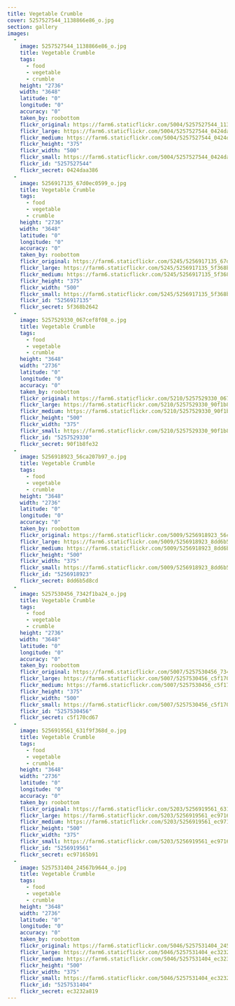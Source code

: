 ```yaml
---
title: Vegetable Crumble
cover: 5257527544_1138866e86_o.jpg
section: gallery
images:
  - 
    image: 5257527544_1138866e86_o.jpg
    title: Vegetable Crumble
    tags:
      - food
      - vegetable
      - crumble
    height: "2736"
    width: "3648"
    latitude: "0"
    longitude: "0"
    accuracy: "0"
    taken_by: roobottom
    flickr_original: https://farm6.staticflickr.com/5004/5257527544_1138866e86_o.jpg
    flickr_large: https://farm6.staticflickr.com/5004/5257527544_0424daa386_b.jpg
    flickr_medium: https://farm6.staticflickr.com/5004/5257527544_0424daa386.jpg
    flickr_height: "375"
    flickr_width: "500"
    flickr_small: https://farm6.staticflickr.com/5004/5257527544_0424daa386_m.jpg
    flickr_id: "5257527544"
    flickr_secret: 0424daa386
  - 
    image: 5256917135_67d0ec0599_o.jpg
    title: Vegetable Crumble
    tags:
      - food
      - vegetable
      - crumble
    height: "2736"
    width: "3648"
    latitude: "0"
    longitude: "0"
    accuracy: "0"
    taken_by: roobottom
    flickr_original: https://farm6.staticflickr.com/5245/5256917135_67d0ec0599_o.jpg
    flickr_large: https://farm6.staticflickr.com/5245/5256917135_5f368b2642_b.jpg
    flickr_medium: https://farm6.staticflickr.com/5245/5256917135_5f368b2642.jpg
    flickr_height: "375"
    flickr_width: "500"
    flickr_small: https://farm6.staticflickr.com/5245/5256917135_5f368b2642_m.jpg
    flickr_id: "5256917135"
    flickr_secret: 5f368b2642
  - 
    image: 5257529330_067cef8f08_o.jpg
    title: Vegetable Crumble
    tags:
      - food
      - vegetable
      - crumble
    height: "3648"
    width: "2736"
    latitude: "0"
    longitude: "0"
    accuracy: "0"
    taken_by: roobottom
    flickr_original: https://farm6.staticflickr.com/5210/5257529330_067cef8f08_o.jpg
    flickr_large: https://farm6.staticflickr.com/5210/5257529330_90f1b8fe32_b.jpg
    flickr_medium: https://farm6.staticflickr.com/5210/5257529330_90f1b8fe32.jpg
    flickr_height: "500"
    flickr_width: "375"
    flickr_small: https://farm6.staticflickr.com/5210/5257529330_90f1b8fe32_m.jpg
    flickr_id: "5257529330"
    flickr_secret: 90f1b8fe32
  - 
    image: 5256918923_56ca207b97_o.jpg
    title: Vegetable Crumble
    tags:
      - food
      - vegetable
      - crumble
    height: "3648"
    width: "2736"
    latitude: "0"
    longitude: "0"
    accuracy: "0"
    taken_by: roobottom
    flickr_original: https://farm6.staticflickr.com/5009/5256918923_56ca207b97_o.jpg
    flickr_large: https://farm6.staticflickr.com/5009/5256918923_8dd6b5d8cd_b.jpg
    flickr_medium: https://farm6.staticflickr.com/5009/5256918923_8dd6b5d8cd.jpg
    flickr_height: "500"
    flickr_width: "375"
    flickr_small: https://farm6.staticflickr.com/5009/5256918923_8dd6b5d8cd_m.jpg
    flickr_id: "5256918923"
    flickr_secret: 8dd6b5d8cd
  - 
    image: 5257530456_7342f1ba24_o.jpg
    title: Vegetable Crumble
    tags:
      - food
      - vegetable
      - crumble
    height: "2736"
    width: "3648"
    latitude: "0"
    longitude: "0"
    accuracy: "0"
    taken_by: roobottom
    flickr_original: https://farm6.staticflickr.com/5007/5257530456_7342f1ba24_o.jpg
    flickr_large: https://farm6.staticflickr.com/5007/5257530456_c5f170cd67_b.jpg
    flickr_medium: https://farm6.staticflickr.com/5007/5257530456_c5f170cd67.jpg
    flickr_height: "375"
    flickr_width: "500"
    flickr_small: https://farm6.staticflickr.com/5007/5257530456_c5f170cd67_m.jpg
    flickr_id: "5257530456"
    flickr_secret: c5f170cd67
  - 
    image: 5256919561_631f9f368d_o.jpg
    title: Vegetable Crumble
    tags:
      - food
      - vegetable
      - crumble
    height: "3648"
    width: "2736"
    latitude: "0"
    longitude: "0"
    accuracy: "0"
    taken_by: roobottom
    flickr_original: https://farm6.staticflickr.com/5203/5256919561_631f9f368d_o.jpg
    flickr_large: https://farm6.staticflickr.com/5203/5256919561_ec97165b91_b.jpg
    flickr_medium: https://farm6.staticflickr.com/5203/5256919561_ec97165b91.jpg
    flickr_height: "500"
    flickr_width: "375"
    flickr_small: https://farm6.staticflickr.com/5203/5256919561_ec97165b91_m.jpg
    flickr_id: "5256919561"
    flickr_secret: ec97165b91
  - 
    image: 5257531404_24567b9644_o.jpg
    title: Vegetable Crumble
    tags:
      - food
      - vegetable
      - crumble
    height: "3648"
    width: "2736"
    latitude: "0"
    longitude: "0"
    accuracy: "0"
    taken_by: roobottom
    flickr_original: https://farm6.staticflickr.com/5046/5257531404_24567b9644_o.jpg
    flickr_large: https://farm6.staticflickr.com/5046/5257531404_ec3232a819_b.jpg
    flickr_medium: https://farm6.staticflickr.com/5046/5257531404_ec3232a819.jpg
    flickr_height: "500"
    flickr_width: "375"
    flickr_small: https://farm6.staticflickr.com/5046/5257531404_ec3232a819_m.jpg
    flickr_id: "5257531404"
    flickr_secret: ec3232a819
---
```

